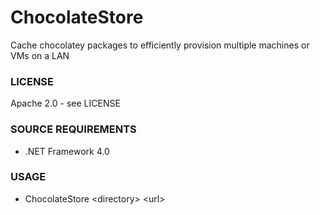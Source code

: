 ChocolateStore
==============

Cache chocolatey packages to efficiently provision multiple machines or VMs on a LAN

### LICENSE
Apache 2.0 - see LICENSE

### SOURCE REQUIREMENTS
* .NET Framework 4.0

### USAGE
* ChocolateStore \<directory\> \<url\>
